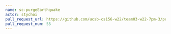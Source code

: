 ```yaml
---
name: sc-purgeEarthquake
actor: stychoi
pull_request_url: https://github.com/ucsb-cs156-w22/team03-w22-7pm-3/pull/55
pull_request_num: 55
---
```

